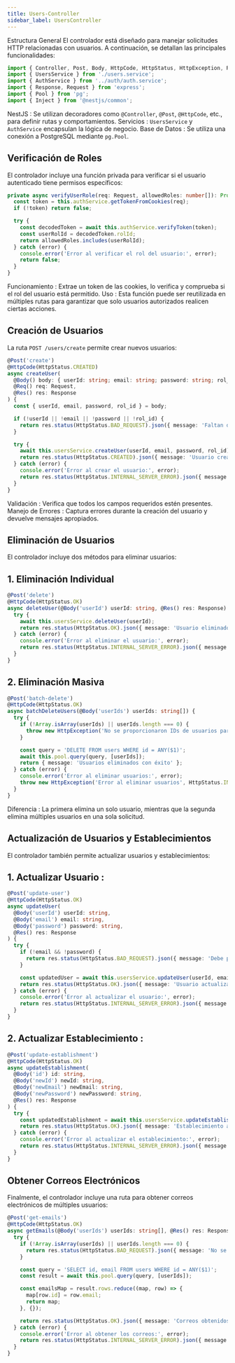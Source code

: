 ```yaml
---
title: Users-Controller
sidebar_label: UsersController
---
```


Estructura General
El controlador está diseñado para manejar solicitudes HTTP relacionadas con usuarios. A continuación, se detallan las principales funcionalidades:

```typescript
import { Controller, Post, Body, HttpCode, HttpStatus, HttpException, Res, Req, Delete } from '@nestjs/common';
import { UsersService } from './users.service';
import { AuthService } from '../auth/auth.service';
import { Response, Request } from 'express';
import { Pool } from 'pg';
import { Inject } from '@nestjs/common';
```

NestJS : Se utilizan decoradores como `@Controller`, `@Post`, `@HttpCode`, etc., para definir rutas y comportamientos.
Servicios : `UsersService` y `AuthService` encapsulan la lógica de negocio.
Base de Datos : Se utiliza una conexión a PostgreSQL mediante `pg.Pool`.

## Verificación de Roles
El controlador incluye una función privada para verificar si el usuario autenticado tiene permisos específicos:

```typescript
private async verifyUserRole(req: Request, allowedRoles: number[]): Promise<boolean> {
  const token = this.authService.getTokenFromCookies(req);
  if (!token) return false;

  try {
    const decodedToken = await this.authService.verifyToken(token);
    const userRolId = decodedToken.rolId;
    return allowedRoles.includes(userRolId);
  } catch (error) {
    console.error('Error al verificar el rol del usuario:', error);
    return false;
  }
}
```

Funcionamiento : Extrae un token de las cookies, lo verifica y comprueba si el rol del usuario está permitido.
Uso : Esta función puede ser reutilizada en múltiples rutas para garantizar que solo usuarios autorizados realicen ciertas acciones.

## Creación de Usuarios
La ruta `POST /users/create` permite crear nuevos usuarios:

```typescript
@Post('create')
@HttpCode(HttpStatus.CREATED)
async createUser(
  @Body() body: { userId: string; email: string; password: string; rol_id: number },
  @Req() req: Request,
  @Res() res: Response
) {
  const { userId, email, password, rol_id } = body;

  if (!userId || !email || !password || !rol_id) {
    return res.status(HttpStatus.BAD_REQUEST).json({ message: 'Faltan datos requeridos.' });
  }

  try {
    await this.usersService.createUser(userId, email, password, rol_id);
    return res.status(HttpStatus.CREATED).json({ message: 'Usuario creado!!' });
  } catch (error) {
    console.error('Error al crear el usuario:', error);
    return res.status(HttpStatus.INTERNAL_SERVER_ERROR).json({ message: 'Error al crear el usuario.' });
  }
}
```

Validación : Verifica que todos los campos requeridos estén presentes.
Manejo de Errores : Captura errores durante la creación del usuario y devuelve mensajes apropiados.

## Eliminación de Usuarios
El controlador incluye dos métodos para eliminar usuarios:

## 1. Eliminación Individual

```typescript
@Post('delete')
@HttpCode(HttpStatus.OK)
async deleteUser(@Body('userId') userId: string, @Res() res: Response) {
  try {
    await this.usersService.deleteUser(userId);
    return res.status(HttpStatus.OK).json({ message: 'Usuario eliminado con éxito' });
  } catch (error) {
    console.error('Error al eliminar el usuario:', error);
    return res.status(HttpStatus.INTERNAL_SERVER_ERROR).json({ message: 'Error al eliminar el usuario.' });
  }
}
```

## 2. Eliminación Masiva 

```typescript
@Post('batch-delete')
@HttpCode(HttpStatus.OK)
async batchDeleteUsers(@Body('userIds') userIds: string[]) {
  try {
    if (!Array.isArray(userIds) || userIds.length === 0) {
      throw new HttpException('No se proporcionaron IDs de usuarios para eliminar', HttpStatus.BAD_REQUEST);
    }

    const query = 'DELETE FROM users WHERE id = ANY($1)';
    await this.pool.query(query, [userIds]);
    return { message: 'Usuarios eliminados con éxito' };
  } catch (error) {
    console.error('Error al eliminar usuarios:', error);
    throw new HttpException('Error al eliminar usuarios', HttpStatus.INTERNAL_SERVER_ERROR);
  }
}
```

Diferencia : La primera elimina un solo usuario, mientras que la segunda elimina múltiples usuarios en una sola solicitud.

## Actualización de Usuarios y Establecimientos
El controlador también permite actualizar usuarios y establecimientos:

## 1. Actualizar Usuario :

```typescript
@Post('update-user')
@HttpCode(HttpStatus.OK)
async updateUser(
  @Body('userId') userId: string,
  @Body('email') email: string,
  @Body('password') password: string,
  @Res() res: Response
) {
  try {
    if (!email && !password) {
      return res.status(HttpStatus.BAD_REQUEST).json({ message: 'Debe proporcionar al menos un campo para actualizar.' });
    }

    const updatedUser = await this.usersService.updateUser(userId, email, password);
    return res.status(HttpStatus.OK).json({ message: 'Usuario actualizado con éxito', user: updatedUser });
  } catch (error) {
    console.error('Error al actualizar el usuario:', error);
    return res.status(HttpStatus.INTERNAL_SERVER_ERROR).json({ message: 'Error al actualizar el usuario.' });
  }
}
```

## 2. Actualizar Establecimiento :

```typescript
@Post('update-establishment')
@HttpCode(HttpStatus.OK)
async updateEstablishment(
  @Body('id') id: string,
  @Body('newId') newId: string,
  @Body('newEmail') newEmail: string,
  @Body('newPassword') newPassword: string,
  @Res() res: Response
) {
  try {
    const updatedEstablishment = await this.usersService.updateEstablishment(id, newId, newEmail, newPassword);
    return res.status(HttpStatus.OK).json({ message: 'Establecimiento actualizado con éxito', establishment: updatedEstablishment });
  } catch (error) {
    console.error('Error al actualizar el establecimiento:', error);
    return res.status(HttpStatus.INTERNAL_SERVER_ERROR).json({ message: 'Error al actualizar el establecimiento.' });
  }
}
```

## Obtener Correos Electrónicos
Finalmente, el controlador incluye una ruta para obtener correos electrónicos de múltiples usuarios:

```typescript
@Post('get-emails')
@HttpCode(HttpStatus.OK)
async getEmails(@Body('userIds') userIds: string[], @Res() res: Response) {
  try {
    if (!Array.isArray(userIds) || userIds.length === 0) {
      return res.status(HttpStatus.BAD_REQUEST).json({ message: 'No se proporcionaron IDs de usuarios para obtener correos' });
    }

    const query = 'SELECT id, email FROM users WHERE id = ANY($1)';
    const result = await this.pool.query(query, [userIds]);

    const emailsMap = result.rows.reduce((map, row) => {
      map[row.id] = row.email;
      return map;
    }, {});

    return res.status(HttpStatus.OK).json({ message: 'Correos obtenidos con éxito', emails: emailsMap });
  } catch (error) {
    console.error('Error al obtener los correos:', error);
    return res.status(HttpStatus.INTERNAL_SERVER_ERROR).json({ message: 'Error al obtener los correos' });
  }
}
```